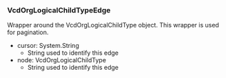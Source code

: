 ### VcdOrgLogicalChildTypeEdge
Wrapper around the VcdOrgLogicalChildType object. This wrapper is used for pagination.

- cursor: System.String
  - String used to identify this edge
- node: VcdOrgLogicalChildType
  - String used to identify this edge
